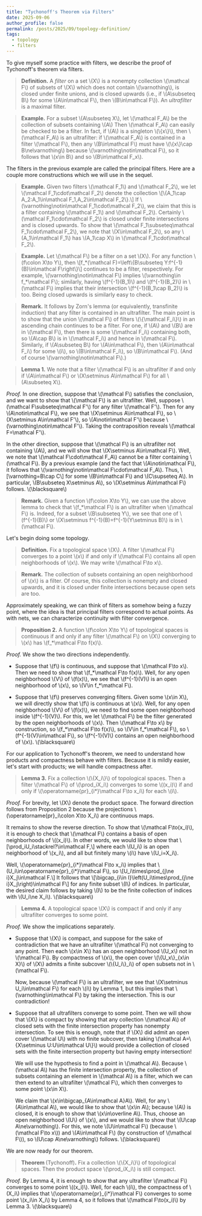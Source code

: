 ```yaml
---
title: "Tychonoff's Theorem via Filters"
date: 2025-09-06
author_profile: false
permalink: /posts/2025/09/topology-definition/
tags:
  - topology
  - filters
---
```


To give myself some practice with filters, we describe the proof of Tychonoff's theorem via filters.

> **Definition.**
A *filter* on a set \\(X\\) is a nonempty collection \\(\mathcal F\\) of subsets of \\(X\\) which does not contain \\(\varnothing\\), is closed under finite unions, and is closed upwards (i.e., if \\(A\subseteq B\\) for some \\(A\in\mathcal F\\), then \\(B\in\mathcal F\\)). An *ultrafilter* is a maximal filter.

> **Example.**
For a subset \\(A\subseteq X\\), let \\(\mathcal F_A\\) be the collection of subsets containing \\(A\\) Then \\(\mathcal F_A\\) can easily be checked to be a filter. In fact, if \\(A\\) is a singleton \\(\\{x\\}\\), then \\(\mathcal F_A\\) is an ultrafilter: if \\(\mathcal F_A\\) is contained in a filter \\(\mathcal F\\), then any \\(B\in\mathcal F\\) must have \\(\\{x\\}\cap B\ne\varnothing\\) because \\(\varnothing\notin\mathcal F\\), so it follows that \\(x\in B\\) and so \\(B\in\mathcal F_x\\).

The filters in the previous example are called the principal filters. Here are a couple more constructions which we will use in the sequel.

> **Example.**
Given two filters \\(\mathcal F_1\\) and \\(\mathcal F_2\\), we let \\(\mathcal F_1\cdot\mathcal F_2\\) denote the collection \\[\\{A_1\cap A_2:A_1\in\mathcal F_1,A_2\in\mathcal F_2\\}.\\]
If \\(\varnothing\notin\mathcal F_1\cdot\mathcal F_2\\), we claim that this is a filter containing \\(\mathcal F_1\\) and \\(\mathcal F_2\\). Certainly \\(\mathcal F_1\cdot\mathcal F_2\\) is closed under finite intersections and is closed upwards. To show that \\(\mathcal F_1\subseteq\mathcal F_1\cdot\mathcal F_2\\), we note that \\(X\in\mathcal F_2\\), so any \\(A_1\in\mathcal F_1\\) has \\(A_1\cap X\\) in \\(\mathcal F_1\cdot\mathcal F_2\\).

> **Example.**
Let \\(\mathcal F\\) be a filter on a set \\(X\\). For any function \\(f\colon X\to Y\\), then
\\[f_\*(\mathcal F)=\left\\{B\subseteq Y:f^{-1}(B)\in\mathcal F\right\\}\\]
continues to be a filter, respectively. For example, \\(\varnothing\notin\mathcal F\\) implies \\(\varnothing\in f_\*\mathcal F\\); similarly, having \\(f^{-1}(B_1)\\) and \\(f^{-1}(B_2)\\) in \\(\mathcal F\\) implies that their intersection \\(f^{-1}(B_1\cap B_2)\\) is too. Being closed upwards is similarly easy to check.

> **Remark.**
It follows by Zorn's lemma (or equivalently, transfinite induction) that any filter is contained in an ultrafilter. The main point is to show that the union \\(\mathcal F\\) of filters \\(\\{\mathcal F_i\\}\\) in an ascending chain continues to be a filter. For one, if \\(A\\) and \\(B\\) are in \\(\mathcal F\\), then there is some \\(\mathcal F_i\\) containing both, so \\(A\cap B\\) is in \\(\mathcal F_i\\) and hence in \\(\mathcal F\\). Similarly, if \\(A\subseteq B\\) for \\(A\in\mathcal F\\), then \\(A\in\mathcal F_i\\) for some \\(i\\), so \\(B\in\mathcal F_i\\), so \\(B\in\mathcal F\\). (And of course \\(\varnothing\notin\mathcal F\\).)

> **Lemma 1.**
We note that a filter \\(\mathcal F\\) is an ultrafilter if and only if \\(A\in\mathcal F\\) or \\(X\setminus A\in\mathcal F\\) for all \\(A\subseteq X\\).

*Proof.* In one direction, suppose that \\(\mathcal F\\) satisfies the conclusion, and we want to show that \\(\mathcal F\\) is an ultrafilter. Well, suppose \\(\mathcal F\subseteq\mathcal F'\\) for any filter \\(\mathcal F'\\). Then for any \\(A\notin\mathcal F\\), we see that \\(X\setminus A\in\mathcal F\\), so \\(X\setminus A\in\mathcal F'\\), so \\(A\notin\mathcal F'\\) because \\(\varnothing\notin\mathcal F'\\). Taking the contraposition reveals \\(\mathcal F=\mathcal F'\\).

In the other direction, suppose that \\(\mathcal F\\) is an ultrafilter not containing \\(A\\), and we will show that \\(X\setminus A\in\mathcal F\\). Well, we note that \\(\mathcal F\cdot\mathcal F_A\\) cannot be a filter containing \\(\mathcal F\\). By a previous example (and the fact that \\(A\notin\mathcal F\\), it follows that \\(\varnothing\notin\mathcal F\cdot\mathcal F_A\\). Thus, \\[\varnothing=B\cap C\\]
for some \\(B\in\mathcal F\\) and \\(C\supseteq A\\). In particular, \\(B\subseteq X\setminus A\\), so \\(X\setminus A\in\mathcal F\\) follows. \\(\blacksquare\\)

> **Remark.**
Given a function \\(f\colon X\to Y\\), we can use the above lemma to check that \\(f_\*\mathcal F\\) is an ultrafilter when \\(\mathcal F\\) is. Indeed, for a subset \\(B\subseteq Y\\), we see that one of \\(f^{-1}(B)\\) or \\(X\setminus f^{-1}(B)=f^{-1}(Y\setminus B)\\) is in \\(\mathcal F\\).

Let's begin doing some topology.

> **Definition.**
Fix a topological space \\(X\\). A filter \\(\mathcal F\\) converges to a point \\(x\\) if and only if \\(\mathcal F\\) contains all open neighborhoods of \\(x\\). We may write \\(\mathcal F\to x\\).

> **Remark.**
The collection of subsets containing an open neighborhood of \\(x\\) is a filter. Of course, this collection is nonempty and closed upwards, and it is closed under finite intersections because open sets are too.

Approximately speaking, we can think of filters as somehow being a fuzzy point, where the idea is that principal filters correspond to actual points. As with nets, we can characterize continuity with filter convergence.

> **Proposition 2.**
A function \\(f\colon X\to Y\\) of topological spaces is continuous if and only if any filter \\(\mathcal F\\) on \\(X\\) converging to \\(x\\) has \\(f_\*\mathcal F\to f(x)\\).

*Proof.* We show the two directions independently.
* Suppose that \\(f\\) is continuous, and suppose that \\(\mathcal F\to x\\). Then we need to show that \\(f_*\mathcal F\to f(x)\\). Well, for any open neighborhood \\(V\\) of \\(f(x)\\), we see that \\(f^{-1}(V)\\) is an open neighborhood of \\(x\\), so \\(V\in f_\*\mathcal F\\).

* Suppose that \\(f\\) preserves converging filters. Given some \\(x\in X\\), we will directly show that \\(f\\) is continuous at \\(x\\). Well, for any open neighborhood \\(V\\) of \\(f(x)\\), we need to find some open neighborhood inside \\(f^{-1}(V)\\). For this, we let \\(\mathcal F\\) be the filter generated by the open neighborhoods of \\(x\\). Then \\(\mathcal F\to x\\) by construction, so \\(f_\*\mathcal F\to f(x)\\), so \\(V\in f_\*\mathcal F\\), so \\(f^{-1}(V)\in\mathcal F\\), so \\(f^{-1}(V)\\) contains an open neighborhood of \\(x\\). \\(\blacksquare\\)

For our application to Tychonoff's theorem, we need to understand how products and compactness behave with filters. Because it is mildly easier, let's start with products; we will handle compactness after.

> **Lemma 3.**
Fix a collection \\(\\{X_i\\}\\) of topological spaces. Then a filter \\(\mathcal F\\) of \\(\prod\_iX\_i\\) converges to some \\((x_i)\\) if and only if \\(\operatorname{pr}_{i*}\mathcal F\to x_i\\) for each \\(i\\).

*Proof.* For brevity, let \\(X\\) denote the product space. The forward direction follows from Proposition 2 because the projections \\(\operatorname{pr}_i\colon X\to X_i\\) are continuous maps.

It remains to show the reverse direction. To show that \\(\mathcal F\to(x_i)\\), it is enough to check that \\(\mathcal F\\) contains a basis of open neighborhoods of \\((x_i)\\). In other words, we would like to show that
\\[\prod\_iU\_i\stackrel?\in\mathcal F,\\]
where each \\(U_i\\) is an open neighborhood of \\(x_i\\), and all but finitely many \\(i\\) have \\(U_i=X_i\\).

Well, \\(\operatorname{pr}\_{i\*}\mathcal F\to x\_i\\) implies that \\(U_i\in\operatorname{pr}\_{i\*}\mathcal F\\), so
\\[U_i\times\prod_{j\ne i}X_j\in\mathcal F.\\]
It follows that
\\[\bigcap_{i\in I}\left(U_i\times\prod_{j\ne i}X_j\right)\in\mathcal F\\]
for any finite subset \\(I\\) of indices. In particular, the desired claim follows by taking \\(I\\) to be the finite collection of indices with \\(U_i\ne X_i\\). \\(\blacksquare\\)

> **Lemma 4.**
A topological space \\(X\\) is compact if and only if any ultrafilter converges to some point.

*Proof.* We show the implications separately.
* Suppose that \\(X\\) is compact, and suppose for the sake of contradiction that we have an ultrafilter \\(\mathcal F\\) not converging to any point. Then each \\(x\in X\\) has an open neighborhood \\(U_x\\) not in \\(\mathcal F\\). By compactness of \\(x\\), the open cover \\(\\{U\_x\\}\_{x\in X}\\) of \\(X\\) admits a finite subcover \\(\\{U_i\\}_i\\) of open subsets not in \\(\mathcal F\\).

    Now, because \\(\mathcal F\\) is an ultrafilter, we see that \\(X\setminus U_i\in\mathcal F\\) for each \\(i\\) by Lemma 1, but this implies that \\(\varnothing\in\mathcal F\\) by taking the intersection. This is our contradiction!

* Suppose that all ultrafilters converge to some point. Then we will show that \\(X\\) is compact by showing that any collection \\(\mathcal A\\) of closed sets with the finite intersection property has nonempty intersection. To see this is enough, note that if \\(X\\) did admit an open cover \\(\mathcal U\\) with no finite subcover, then taking \\(\mathcal A=\\{X\setminus U:U\in\mathcal U\\}\\) would provide a collection of closed sets with the finite intersection property but having empty intersection!

    We will use the hypothesis to find a point in \\(\mathcal A\\). Because \\(\mathcal A\\) has the finite intersection property, the collection of subsets containing an element in \\(\mathcal A\\) is a filter, which we can then extend to an ultrafilter \\(\mathcal F\\), which then converges to some point \\(x\in X\\).

    We claim that \\(x\in\bigcap_{A\in\mathcal A}A\\). Well, for any \\(A\in\mathcal A\\), we would like to show that \\(x\in A\\); because \\(A\\) is closed, it is enough to show that \\(x\in\overline A\\). Thus, choose an open neighborhood \\(U\\) of \\(x\\), and we would like to show that \\(U\cap A\ne\varnothing\\). For this, we note \\(U\in\mathcal F\\) (because \\(\mathcal F\to x\\)) and \\(A\in\mathcal F\\) (by construction of \\(\mathcal F\\)), so \\(U\cap A\ne\varnothing\\) follows. \\(\blacksquare\\)

We are now ready for our theorem.

> <b>Theorem </b>(Tychonoff)<b>.</b>
Fix a collection \\(\\{X_i\\}\\) of topological spaces. Then the product space \\(\prod_iX_i\\) is still compact.

*Proof.* By Lemma 4, it is enough to show that any ultrafilter \\(\mathcal F\\) converges to some point \\((x_i)\\). Well, for each \\(i\\), the compactness of \\(X_i\\) implies that \\(\operatorname{pr}_{i*}\mathcal F\\) converges to some point \\(x_i\in X_i\\) by Lemma 4, so it follows that \\(\mathcal F\to(x_i)\\) by Lemma 3. \\(\blacksquare\\)